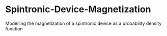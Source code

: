 # Spintronic-Device-Magnetization
Modelling the magnetization of a spintronic device as a probability density function
